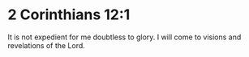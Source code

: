 # 2 Corinthians 12:1

It is not expedient for me doubtless to glory. I will come to visions and revelations of the Lord.